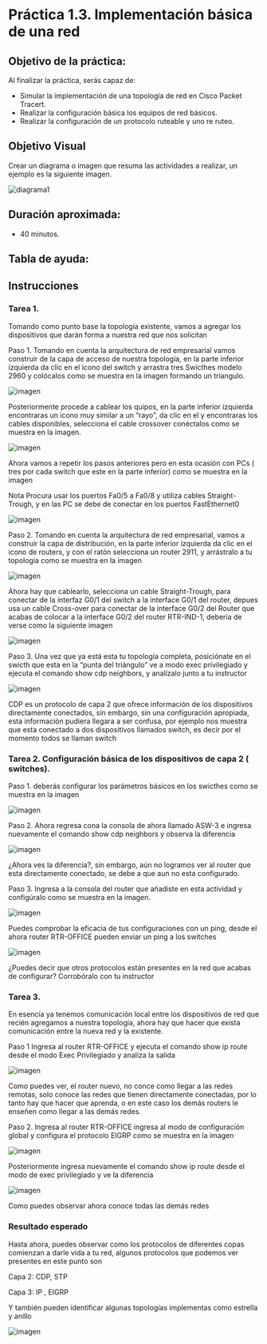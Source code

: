 # Práctica 1.3. Implementación básica de una red

## Objetivo de la práctica:
Al finalizar la práctica, serás capaz de:
- Simular la implementación de una topología de red en Cisco Packet Tracert.  
- Realizar la configuración básica los equipos de red básicos.  
- Realizar la configuración de un protocolo ruteable y uno re ruteo.  

## Objetivo Visual 
Crear un diagrama o imagen que resuma las actividades a realizar, un ejemplo es la siguiente imagen. 

![diagrama1](../Imagenes/Práctica3/3_1.png)

## Duración aproximada:
- 40 minutos.

## Tabla de ayuda:


## Instrucciones 

### Tarea 1.  

Tomando como punto base la topología existente, vamos a agregar los dispositivos que darán forma a nuestra red que nos solicitan 

Paso 1. Tomando en cuenta la arquitectura de red empresarial vamos construir de la capa de acceso de nuestra topología, en la parte  inferior izquierda da clic en el icono del switch y arrastra tres Swicthes modelo 2960 y colócalos como se muestra en la imagen formando un triangulo.  

![imagen](../Imagenes/Práctica3/3_2.png)

Posteriormente procede a cablear los quipos, en la parte inferior izquierda encontraras un icono muy similar a un “rayo”, da clic en el y encontraras los cables disponibles, selecciona el cable crossover conéctalos como se muestra en la imagen.  

![imagen](../Imagenes/Práctica3/3_3.png)

Ahora vamos a repetir los pasos anteriores pero en esta ocasión con PCs ( tres por cada switch que este en la parte inferior) como se muestra en la imagen  

Nota Procura usar los puertos Fa0/5 a Fa0/8 y utiliza cables Straight-Trough, y en las PC se debe de conectar en los puertos FastEthernet0 

![imagen](../Imagenes/Práctica3/3_4.png)

Paso 2. Tomando en cuenta la arquitectura de red empresarial, vamos a construir la capa de distribución, en la parte inferior izquierda da clic en el icono de routers, y  con el ratón selecciona un router 2911, y arrástralo a tu topología como se muestra en la imagen  

![imagen](../Imagenes/Práctica3/3_5.png)

Ahora hay que cablearlo, selecciona un cable Straight-Trough, para conectar de la interfaz G0/1 del switch a la interface G0/1 del router, depues usa un cable Cross-over para conectar de la interface G0/2 del Router que acabas de colocar a la interface G0/2 del router RTR-IND-1, debería de verse como la siguiente imagen  

![imagen](../Imagenes/Práctica3/3_6.png)

Paso 3. Una vez que  ya está esta tu topología completa, posiciónate en el swicth que esta en la “punta del triángulo” ve a modo exec privilegiado y ejecuta el comando show cdp neighbors, y analízalo junto a tu instructor  

![imagen](../Imagenes/Práctica3/3_7.png)

CDP es un protocolo de capa 2 que ofrece información de los dispositivos directamente conectados, sin embargo, sin una configuración apropiada, esta información pudiera llegara a ser confusa, por ejemplo nos muestra que esta conectado a dos dispositivos llamados switch, es decir por el momento todos se llaman switch 

### Tarea 2. Configuración básica de los dispositivos de capa 2 ( switches). 

Paso 1. deberás configurar los parámetros básicos en los swicthes como  se muestra en la imagen  

![imagen](../Imagenes/Práctica3/3_8.png)

Paso 2. Ahora regresa cona la consola de ahora llamado ASW-3 e ingresa nuevamente el comando show cdp neighbors y observa la diferencia  

![imagen](../Imagenes/Práctica3/3_9.png)

¿Ahora ves la diferencia?, sin embargo, aún no logramos ver al router que esta directamente conectado, se debe a que aun no esta configurado. 

Paso 3. Ingresa a la consola del router que añadiste en esta actividad y configúralo como se muestra en la imagen. 

![imagen](../Imagenes/Práctica3/3_10.png)

Puedes comprobar la eficacia de tus configuraciones con un ping, desde el ahora router RTR-OFFICE pueden enviar un ping a los switches  

![imagen](../Imagenes/Práctica3/3_11.png)

¿Puedes decir que otros protocolos están presentes en la red que acabas de configurar? Corrobóralo con tu instructor  

 
### Tarea 3.  

En esencia ya tenemos comunicación local entre los dispositivos de red que recién agregamos a nuestra topología, ahora hay que hacer que exista comunicación entre la nueva red y la existente. 

Paso 1 Ingresa al router RTR-OFFICE y ejecuta el comando show ip route desde el modo Exec Privilegiado y analiza la salida  

![imagen](../Imagenes/Práctica3/3_12.png)

Como puedes ver, el router nuevo, no conce como llegar a las redes remotas, solo conoce las redes que tienen directamente conectadas, por lo tanto hay que hacer que aprenda, o en este caso los demás routers le enseñen como llegar  a las demás redes. 

Paso 2. Ingresa al router RTR-OFFICE ingresa al modo de configuración global  y configura el protocolo EIGRP  como se muestra en la imagen  

![imagen](../Imagenes/Práctica3/3_13.png)

Posteriormente ingresa nuevamente el comando show ip route desde el modo de exec privilegiado y ve la diferencia  

![imagen](../Imagenes/Práctica3/3_14.png)

Como puedes observar ahora conoce todas las demás redes  

### Resultado esperado 

Hasta ahora, puedes observar como los protocolos de diferentes copas comienzan a darle vida a tu red, algunos protocolos que podemos ver presentes en este punto son  

Capa 2: CDP,  STP 

Capa 3: IP , EIGRP 

Y también pueden identificar algunas topologías implementas como estrella y anillo  

![imagen](../Imagenes/Práctica3/3_15.png)
